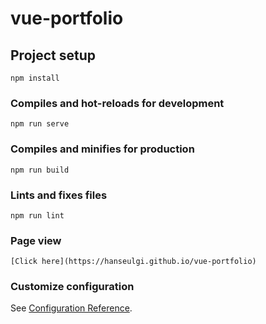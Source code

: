 # vue-portfolio

## Project setup
```
npm install
```

### Compiles and hot-reloads for development
```
npm run serve
```

### Compiles and minifies for production
```
npm run build
```

### Lints and fixes files
```
npm run lint
```

### Page view
```
[Click here](https://hanseulgi.github.io/vue-portfolio)
```

### Customize configuration
See [Configuration Reference](https://cli.vuejs.org/config/).
